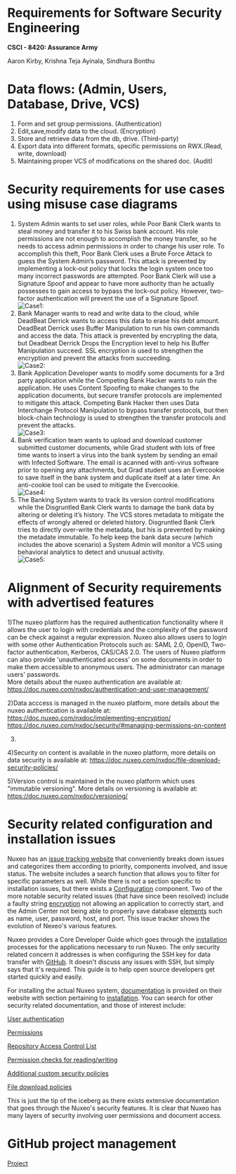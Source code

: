 # Requirements for Software Security Engineering
**CSCI - 8420:  Assurance Army**

Aaron Kirby, Krishna Teja Ayinala, Sindhura Bonthu     

# Data flows: (Admin, Users, Database, Drive, VCS)

1) Form and set group permissions. (Authentication)
2) Edit,save,modify data to the cloud. (Encryption) 
3) Store and retrieve data from the db, drive. (Third-party)
4) Export data into different formats, specific permissions on RWX.(Read, write, download)
5) Maintaining proper VCS of modifications on the shared doc. (Audit)


# Security requirements for use cases using misuse case diagrams

1) System Admin wants to set user roles, while Poor Bank Clerk wants to steal money and transfer it to his Swiss bank account. His role permissions are not enough to accomplish the money transfer, so he needs to access admin permissions in order to change his user role. To accomplish this theft, Poor Bank Clerk uses a Brute Force Attack to guess the System Admin’s password. This attack is prevented by implementing a lock-out policy that locks the login system once too many incorrect passwords are attempted. Poor Bank Clerk will use a Signature Spoof and appear to have more authority than he actually possesses to gain access to bypass the lock-out policy. However, two-factor authentication will prevent the use of a Signature Spoof. <br>
![Case1:](https://github.com/kteja-ayinala/SW-Assurance-Term-Project/blob/master/Misuse%20case%20diagrams/case1.png)
2) Bank Manager wants to read and write data to the cloud, while DeadBeat Derrick wants to access this data to erase his debt amount. DeadBeat Derrick uses Buffer Manipulation to run his own commands and access the data. This attack is prevented by encrypting the data, but Deadbeat Derrick Drops the Encryption level to help his Buffer Manipulation succeed. SSL encryption is used to strengthen the encryption and prevent the attacks from succeeding.</br>
![Case2:](https://github.com/kteja-ayinala/SW-Assurance-Term-Project/blob/master/Misuse%20case%20diagrams/case2.png)
3) Bank Application Developer wants to modify some documents for a 3rd party application while the Competing Bank Hacker wants to ruin the application. He uses Content Spoofing to make changes to the application documents, but secure transfer protocols are implemented to mitigate this attack. Competing Bank Hacker then uses Data Interchange Protocol Manipulation to bypass transfer protocols, but then block-chain technology is used to strengthen the transfer protocols and prevent the attacks.</br>
![Case3:](https://github.com/kteja-ayinala/SW-Assurance-Term-Project/blob/master/Misuse%20case%20diagrams/case3.png)
4) Bank verification team wants to upload and download customer submitted customer documents, while Grad student with lots of free time wants to insert a virus into the bank system by sending an email with Infected Software. The email is acanned with anti-virus software prior to opening any attachments, but Grad student uses an Evercookie to save itself in the bank system and duplicate itself at a later time. An anti-cookie tool can be used to mitigate the Evercookie. </br>
![Case4:](https://github.com/kteja-ayinala/SW-Assurance-Term-Project/blob/master/Misuse%20case%20diagrams/case4.png)
5) The Banking System wants to track its version control modifications while the Disgruntled Bank Clerk wants to damage the bank data by altering or deleting it’s history. The VCS stores metadata to mitigate the effects of wrongly altered or deleted history. Disgruntled Bank Clerk tries to directly over-write the metadata, but his is prevented by making the metadate immutable. To help keep the bank data secure (which includes the above scenario) a System Admin will monitor a VCS using behavioral analytics to detect and unusual activity. </br>
![Case5:](https://github.com/kteja-ayinala/SW-Assurance-Term-Project/blob/master/Misuse%20case%20diagrams/case5.png)


# Alignment of Security requirements with advertised features

1)The nuxeo platform has the required authentication functionality where it allows the user to login with credentials and the complexity of the password can be check against a regular expression. Nuxeo also allows users to login with some other Authentication Protocols such as: SAML 2.0, OpenID, Two-factor authentication, Kerberos, CAS/CAS 2.0. The users of Nuxeo platform can also provide 'unauthenticated access' on some documents in order to make them accessible to anonymous users. The administrator can manage users' passwords.<br/>
More details about the nuxeo authentication are available at: https://doc.nuxeo.com/nxdoc/authentication-and-user-management/

2)Data acccess is managed in the nuxeo platform, more details about the nuxeo authentication is available at:
https://doc.nuxeo.com/nxdoc/implementing-encryption/
https://doc.nuxeo.com/nxdoc/security/#managing-permissions-on-content


3)

4)Security on content is available in the nuxeo platform, more details on data security is available at: 
https://doc.nuxeo.com/nxdoc/file-download-security-policies/

5)Version control is maintained in the nuxeo platform which uses "immutable versioning". More details on versioning is available at: https://doc.nuxeo.com/nxdoc/versioning/

# Security related configuration and installation issues

Nuxeo has an [issue tracking website](https://jira.nuxeo.com/browse/NXP/?selectedTab=com.atlassian.jira.jira-projects-plugin:issues-panel) that conveniently breaks down issues and categorizes them according to priority, components involved, and issue status. The website includes a search function that allows you to filter for specific parameters as well. While there is not a section specific to installation issues, but there exists a [Configuration](https://jira.nuxeo.com/browse/NXP-17648?jql=project%20%3D%20NXP%20AND%20resolution%20%3D%20Unresolved%20AND%20component%20%3D%20Configuration%20ORDER%20BY%20priority%20DESC) component. Two of the more notable security related issues (that have since been resolved) include a faulty string [encryption](https://jira.nuxeo.com/browse/NXP-25257) not allowing an application to correctly start, and the Admin Center not being able to properly save database [elements](https://jira.nuxeo.com/browse/NXP-6816) such as name, user, password, host, and port. This issue tracker shows the evolution of Nexeo's various features.

Nuxeo provides a Core Developer Guide which goes through the [installation](https://doc.nuxeo.com/corg/) processes for the applications necessary to run Nuxeo. The only security related concern it addresses is when configuring the SSH key for data transfer with [GitHub](https://doc.nuxeo.com/corg/installing-git/). It doesn't discuss any issues with SSH, but simply says that it's required. This guide is to help open source developers get started quickly and easily.

For installing the actual Nuxeo system, [documentation](https://doc.nuxeo.com/) is provided on their website with section pertaining to [installation](https://doc.nuxeo.com/nxdoc/installation/). You can search for other security related documentation, and those of interest include:

[User authentication](https://doc.nuxeo.com/nxdoc/authentication-and-user-management/)

[Permissions](https://doc.nuxeo.com/nxdoc/security/)

[Repository Access Control List](https://doc.nuxeo.com/nxdoc/acls/)

[Permission checks for reading/writing](https://doc.nuxeo.com/nxdoc/nuxeo-security-system/)

[Additional custom security policies](https://doc.nuxeo.com/nxdoc/security-policy-service/)

[File download policies](https://doc.nuxeo.com/nxdoc/file-download-security-policies/)

This is just the tip of the iceberg as there exists extensive documentation that goes through the Nuxeo's security features. It is clear that Nuxeo has many layers of security involving user permissions and document access.

# GitHub project management

[Project](https://github.com/kteja-ayinala/SW-Assurance-Term-Project/projects/2)

